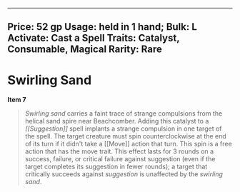 
---
Price: 52 gp
Usage: held in 1 hand;
Bulk: L
Activate: Cast a Spell
Traits: Catalyst, Consumable, Magical
Rarity: Rare
---

# Swirling Sand

**Item 7**

>  *Swirling sand* carries a faint trace of strange compulsions from the helical sand spire near Beachcomber. Adding this catalyst to a *[[Suggestion]]* spell implants a strange compulsion in one target of the spell. The target creature must spin counterclockwise at the end of its turn if it didn't take a [[Move]] action that turn. This spin is a free action that has the move trait. This effect lasts for 3 rounds on a success, failure, or critical failure against suggestion (even if the target completes its suggestion in fewer rounds); a target that critically succeeds against *suggestion* is unaffected by the *swirling sand*.

